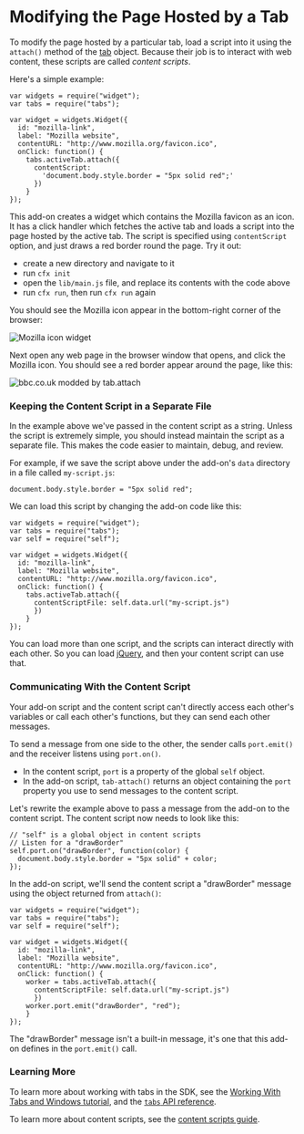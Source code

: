 
# Modifying the Page Hosted by a Tab #

To modify the page hosted by a particular tab, load a script into it
using the `attach()` method of the
[tab](packages/addon-kit/docs/tabs.html) object. Because their job is
to interact with web content, these scripts are called *content scripts*.

Here's a simple example:

    var widgets = require("widget");
    var tabs = require("tabs");

    var widget = widgets.Widget({
      id: "mozilla-link",
      label: "Mozilla website",
      contentURL: "http://www.mozilla.org/favicon.ico",
      onClick: function() {
        tabs.activeTab.attach({
          contentScript:
            'document.body.style.border = "5px solid red";'
          })
        }
    });

This add-on creates a widget which contains the Mozilla favicon as an icon.
It has a click handler which fetches the active tab and loads a
script into the page hosted by the active tab. The script is specified using
`contentScript` option, and just draws
a red border round the page. Try it out:

* create a new directory and navigate to it
* run `cfx init`
* open the `lib/main.js` file, and replace its contents with the code above
* run `cfx run`, then run `cfx run` again

You should see the Mozilla icon appear in the bottom-right corner of the
browser:

<img class="image-center" src="static-files/media/screenshots/widget-mozilla.png"
alt="Mozilla icon widget" />

Next open any web page in the browser window that opens, and click the
Mozilla icon. You should see a red border appear around the page, like this:

<img class="image-center" src="static-files/media/screenshots/tabattach-bbc.png"
alt="bbc.co.uk modded by tab.attach" />

### Keeping the Content Script in a Separate File ###

In the example above we've passed in the content script as a string. Unless
the script is extremely simple, you should instead maintain the script as a
separate file. This makes the code easier to maintain, debug, and review.

For example, if we save the script above under the add-on's `data` directory
in a file called `my-script.js`:

    document.body.style.border = "5px solid red";

We can load this script by changing the add-on code like this:

    var widgets = require("widget");
    var tabs = require("tabs");
    var self = require("self");

    var widget = widgets.Widget({
      id: "mozilla-link",
      label: "Mozilla website",
      contentURL: "http://www.mozilla.org/favicon.ico",
      onClick: function() {
        tabs.activeTab.attach({
          contentScriptFile: self.data.url("my-script.js")
          })
        }
    });

You can load more than one script, and the scripts can interact
directly with each other. So you can load [jQuery](http://jquery.com/),
and then your content script can use that.

### Communicating With the Content Script ###

Your add-on script and the content script can't directly
access each other's variables or call each other's functions, but they
can send each other messages.

To send a
message from one side to the other, the sender calls `port.emit()` and
the receiver listens using `port.on()`.

* In the content script, `port` is a property of the global `self` object.
* In the add-on script, `tab-attach()` returns an object containing the
`port` property you use to send messages to the content script.

Let's rewrite the example above to pass a message from the add-on to
the content script. The content script now needs to look like this:

    // "self" is a global object in content scripts
    // Listen for a "drawBorder"
    self.port.on("drawBorder", function(color) {
      document.body.style.border = "5px solid" + color;
    });

In the add-on script, we'll send the content script a "drawBorder" message
using the object returned from `attach()`:

    var widgets = require("widget");
    var tabs = require("tabs");
    var self = require("self");

    var widget = widgets.Widget({
      id: "mozilla-link",
      label: "Mozilla website",
      contentURL: "http://www.mozilla.org/favicon.ico",
      onClick: function() {
        worker = tabs.activeTab.attach({
          contentScriptFile: self.data.url("my-script.js")
          })
        worker.port.emit("drawBorder", "red");
        }
    });

The "drawBorder" message isn't a built-in message, it's one that this
add-on defines in the `port.emit()` call.

### Learning More ###

To learn more about working with tabs in the SDK, see the
[Working With Tabs and Windows tutorial](dev-guide/addon-development/tutorials/tabs-and-windows.html),
and the [`tabs` API reference](packages/addon-kit/docs/tabs.html).

To learn more about content scripts, see the
[content scripts guide](dev-guide/addon-development/web-content.html).